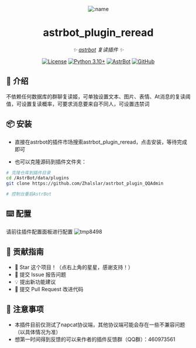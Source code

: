 
<div align="center">

![:name](https://count.getloli.com/@astrbot_plugin_reread?name=astrbot_plugin_reread&theme=minecraft&padding=6&offset=0&align=top&scale=1&pixelated=1&darkmode=auto)

# astrbot_plugin_reread

_✨ [astrbot](https://github.com/AstrBotDevs/AstrBot) 复读插件 ✨_  

[![License](https://img.shields.io/badge/License-MIT-green.svg)](https://opensource.org/licenses/MIT)
[![Python 3.10+](https://img.shields.io/badge/Python-3.10%2B-blue.svg)](https://www.python.org/)
[![AstrBot](https://img.shields.io/badge/AstrBot-3.4%2B-orange.svg)](https://github.com/Soulter/AstrBot)
[![GitHub](https://img.shields.io/badge/作者-Zhalslar-blue)](https://github.com/Zhalslar)

</div>

## 🤝 介绍

不依赖任何数据库的群聊复读姬，可单独设置文本、图片、表情、At消息的复读阈值，可设置复读概率，可要求消息要来自不同人，可设置违禁词

## 📦 安装

- 直接在astrbot的插件市场搜索astrbot_plugin_reread，点击安装，等待完成即可

- 也可以克隆源码到插件文件夹：

```bash
# 克隆仓库到插件目录
cd /AstrBot/data/plugins
git clone https://github.com/Zhalslar/astrbot_plugin_QQAdmin

# 控制台重启AstrBot
```

## ⌨️ 配置

请前往插件配置面板进行配置
![tmp8498](https://github.com/user-attachments/assets/11b1afa6-371f-4b66-a5cc-14a8b4b2037d)

## 👥 贡献指南

- 🌟 Star 这个项目！（点右上角的星星，感谢支持！）
- 🐛 提交 Issue 报告问题
- 💡 提出新功能建议
- 🔧 提交 Pull Request 改进代码

## 📌 注意事项

- 本插件目前仅测试了napcat协议端，其他协议端可能会存在一些不兼容问题（以具体情况为准）
- 想第一时间得到反馈的可以来作者的插件反馈群（QQ群）：460973561
